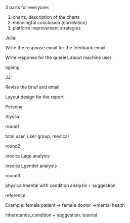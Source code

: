 

3 parts for everyone:

1. charts, description of the charts
2. meaningful conclusion (correlation)
3. platform improvement strategies  





Julia: 

Write the response email for the feedback email

Write response for the queries about machine user

ageing 



JJ:

Revise the brief and email 

Layout design for the report

Persona 



Alyssa:

round1:

total user, user group, medical

round2:

medical_age analysis

medical_gender analysis

round3:

physical/mental with condition analysis + suggestion

reference: 

Example: female patient -> female doctor ->mental health

inheretance_condition + suggestion: tutorial

